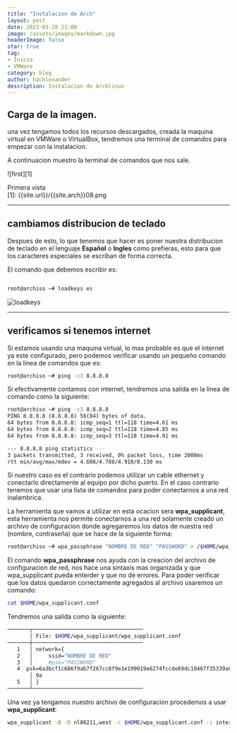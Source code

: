 ```yaml
---
title: "Instalacion de Arch"
layout: post
date: 2023-03-28 21:00
image: /assets/images/markdown.jpg
headerImage: false
star: true
tag:
- Inicio
- VMWare
category: blog
author: hacklexander
description: Instalacion de Archlinux
---
```




## Carga de la imagen.

una vez tengamos todos los recursos descargados, creada la maquina virtual en VMWare o VirtualBox, tendremos una terminal de comandos para empezar con la instalacion.

A continuacion muestro la terminal de comandos que nos sale.

![first][1]
<figcaption class="caption">Primera vista</figcaption>
[1]: {{site.url}}/{{site.arch}}08.png

---

## cambiamos distribucion de teclado

Despues de esto, lo que tenemos que hacer es poner nuestra distribucion de teclado en el lenguaje **Español** o **Ingles** como prefieras, esto para que los caracteres especiales se escriban de forma correcta.

El comando que debemos escribir es: 


```bash

root@archiso ~# loadkeys es

```

![loadkeys]({{site.url}}/{{site.arch}}loadkeys.png)

---

## verificamos si tenemos internet

Si estamos usando una maquina virtual, lo mas probable es que el internet ya este configurado, pero podemos verificar usando un pequeño comando en la linea de comandos que es:

```bash
root@archiso ~# ping -c3 8.8.8.8
```

Si efectivamente contamos con internet, tendremos una salida en la linea de comando como la siguiente:

```bash
root@archiso ~# ping -c3 8.8.8.8
PING 8.8.8.8 (8.8.8.8) 56(84) bytes of data.
64 bytes from 8.8.8.8: icmp_seq=1 ttl=118 time=4.61 ms
64 bytes from 8.8.8.8: icmp_seq=2 ttl=118 time=4.85 ms
64 bytes from 8.8.8.8: icmp_seq=3 ttl=118 time=4.91 ms

--- 8.8.8.8 ping statistics ---
3 packets transmitted, 3 received, 0% packet loss, time 2008ms
rtt min/avg/max/mdev = 4.608/4.788/4.910/0.130 ms
```

Si nuestro caso es el contrario podemos utilizar un cable ethernet y conectarlo directamente al equipo por dicho puerto. En el caso contrario tenemos que usar una lista de comandos para poder conectarnos a una red inalambrica.

La herramienta que vamos a utilizar en esta ocacion sera **wpa_supplicant**, esta herramienta nos permite conectarnos a una red solamente creado un archivo de configuracion donde agregaremos los datos de nuestra red (nombre, contraseña) que se hace de la siguiente forma:

```bash
root@archiso ~# wpa_passphrase "NOMBRE DE RED" "PASSWORD" > /$HOME/wpa_supplicant/wpa_suplicant.conf
```
El comando **wpa_passphrase** nos ayuda con la creacion del archivo de configuracion de red, nos hace una sintaxis mas organizada y que wpa_supplicant pueda enterder y que no de errores.
Para poder verificar que los datos quedaron correctamente agregados al archivo usaremos un comando:

```bash
cat $HOME/wpa_supplicant.conf
```

Tendremos una salida como la siguiente:

```bash
───────┬───────────────────────────────────
       │ File: $HOME/wpa_supplicant/wpa_supplicant.conf
───────┼───────────────────────────────────
   1   │ network={
   2   │     ssid="NOMBRE DE RED"
   3   │     #psk="PASSWORD"
   4  psk=6a3bcf1c686f9ab7f267cc8f9e1e199019e6274fccde69dc10467f35339a8f
       │ 9a
   5   │ }
───────┴───────────────────────────────────
```

Una vez ya tengamos nuestro archivo de configuracion procedemos a usar **wpa_supplicant**:

```bash
wpa_supplicant -B -D nl80211,wext -c $HOME/wpa_supplicant.conf -i interface-de-red
```




